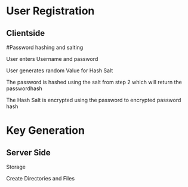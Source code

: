 User Registration
=================

Clientside
----------

#Password hashing and salting

User enters Username and password

User generates random Value for Hash Salt

The password is hashed using the salt from step 2 which will return the passwordhash

The Hash Salt is encrypted using the password to encrypted password hash

# Key Generation



Server Side
------------

Storage

Create Directories and Files



    

